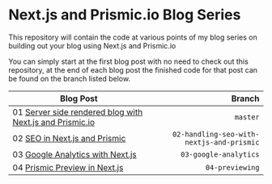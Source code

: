 # Next.js and Prismic.io Blog Series

This repository will contain the code at various points of my blog series on building out your blog using Next.js and Prismic.io

You can simply start at the first blog post with no need to check out this repository, at the end of each blog post the finished code for that post can be found on the branch listed below.

| Blog Post                                                                                                                                    |                                    Branch |
| -------------------------------------------------------------------------------------------------------------------------------------------- | ----------------------------------------: |
| 01 [Server side rendered blog with Next.js and Prismic.io](https://www.garymeehan.ie/blog/server-side-rendered-blog-with-nextjs-and-prismic) |                                  `master` |
| 02 [SEO in Next.js and Prismic](https://www.garymeehan.ie/blog/handling-seo-with-nextjs-and-prismic)                                         | `02-handling-seo-with-nextjs-and-prismic` |
| 03 [Google Analytics with Next.js](https://www.garymeehan.ie/blog/google-analytics-nextjs-and-prismic)                                       |                     `03-google-analytics` |
| 04 [Prismic Preview in Next.js](https://www.garymeehan.ie/blog/prismic-preview-with-nextjs)                                                  |                           `04-previewing` |

